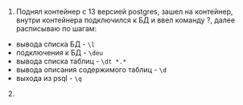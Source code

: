 1. Поднял контейнер с 13 версией postgres, зашел на контейнер, внутри контейнера подключился к БД и ввел команду \?, далее расписываю по шагам:
  * вывода списка БД - ``\l``
  * подключения к БД - ``\deu``
  * вывода списка таблиц - ``\dt *.*``
  * вывода описания содержимого таблиц - ``\d``
  * выхода из psql - ``\q``
2. 
